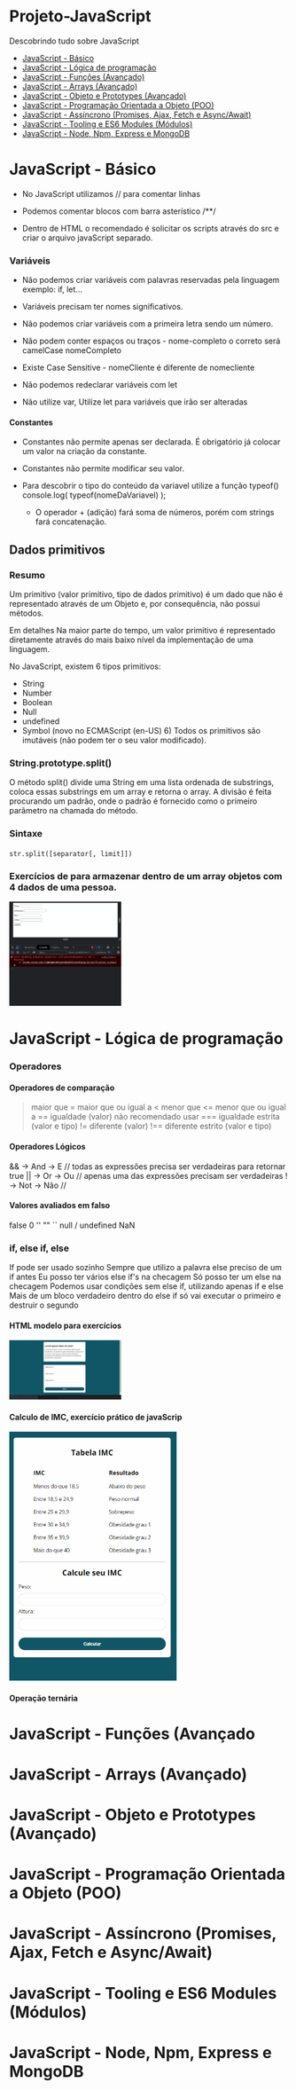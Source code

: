# Projeto-JavaScript
Descobrindo tudo sobre JavaScript

- [JavaScript - Básico](#javascript---básico)
- [JavaScript - Lógica de programação](#javascript---lógica-de-programação)
- [JavaScript - Funções (Avançado)](#javascript---funções-avançado)
- [JavaScript - Arrays (Avançado)](#javascript---arrays-avançado)
- [JavaScript - Objeto e Prototypes (Avançado)](#javascript---objeto-e-prototypes-avançado)
- [JavaScript - Programação Orientada a Objeto (POO)](#javascript---programação-orientada-a-objeto-poo)
- [JavaScript - Assíncrono (Promises, Ajax, Fetch e Async/Await)](#javascript---assíncrono-promises-ajax-fetch-e-asyncawait)
- [JavaScript - Tooling e ES6 Modules (Módulos)](#javascript---tooling-e-es6-modules-módulos)
- [JavaScript - Node, Npm, Express e MongoDB](#javascript---node-npm-express-e-mongodb)


# JavaScript - Básico
* No JavaScript utilizamos // para comentar linhas

* Podemos comentar blocos com barra asterístico /**/

* Dentro de HTML o recomendado é solicitar os scripts através do src e criar o arquivo javaScript separado.

### Variáveis

* Não podemos criar variáveis com palavras reservadas pela linguagem exemplo: if, let...

* Variáveis precisam ter nomes significativos.

* Não podemos criar variáveis com a primeira letra sendo um número.

* Não podem conter espaços ou traços - nome-completo o correto será camelCase nomeCompleto

* Existe Case Sensitive - nomeCliente é diferente de nomecliente

* Não podemos redeclarar variáveis com let

* Não utilize var, Utilize let para variáveis que irão ser alteradas

#### Constantes

* Constantes não permite apenas ser declarada. É obrigatório já colocar um valor na criação da constante.

* Constantes não permite modificar seu valor.

* Para descobrir o tipo do conteúdo da variavel utilize a função typeof()
console.log( typeof(nomeDaVariavel) );
   - O operador + (adição) fará soma de números, porém com strings fará concatenação.

## Dados primitivos

### Resumo
Um primitivo (valor primitivo, tipo de dados primitivo) é um dado que não é representado através de um Objeto e, por consequência, não possui métodos.

Em detalhes
Na maior parte do tempo, um valor primitivo é representado diretamente através do mais baixo nível da implementação de uma linguagem.

No JavaScript, existem 6 tipos primitivos:

* String
* Number
* Boolean
* Null
* undefined
* Symbol (novo no ECMAScript (en-US) 6)
Todos os primitivos são imutáveis (não podem ter o seu valor modificado).

### String.prototype.split()
O método split() divide uma String em uma lista ordenada de substrings, coloca essas substrings em um array e retorna o array. A divisão é feita procurando um padrão, onde o padrão é fornecido como o primeiro parâmetro na chamada do método.

### Sintaxe
`str.split([separator[, limit]])`

### Exercícios de para armazenar dentro de um array objetos com 4 dados de uma pessoa. 
<a target="_blank" rel="noopener noreferrer" href="https://github.com/HeberSilverio/Projeto-JavaScript/blob/main/exercicios/Exe-func-array-objetos/GifHTML.gif">
    <img src="https://github.com/HeberSilverio/Projeto-JavaScript/blob/main/exercicios/Exe-func-array-objetos/GifHTML.gif" alt="Array-Objeto" style="max-width: 40%;">
</a> </br>

# JavaScript - Lógica de programação

### Operadores
#### Operadores de comparação
> maior que
>= maior que ou igual a
< menor que
<= menor que ou igual a
== igualdade (valor) não recomendado usar
=== igualdade estrita (valor e tipo)
!= diferente (valor)
!== diferente estrito (valor e tipo)

#### Operadores Lógicos
&& -> And -> E // todas as expressões precisa ser verdadeiras para retornar true
|| -> Or -> Ou // apenas uma das expressões precisam ser verdadeiras
! -> Not -> Não //
 
#### Valores avaliados em falso
false
0
'' "" ``
null / undefined
NaN

### if, else if, else
If pode ser usado sozinho
Sempre que utilizo a palavra else preciso de um if antes
Eu posso ter vários else if's na checagem
Só posso ter um else na checagem
Podemos usar condições sem else if, utilizando apenas if e else
Mais de um bloco verdadeiro dentro do else if só vai executar o primeiro e destruir o segundo

#### HTML modelo para exercícios
<a target="_blank" rel="noopener noreferrer" href="https://github.com/HeberSilverio/Projeto-JavaScript/blob/main/modelo/assets/img/GifModelo.gif">
    <img src="https://github.com/HeberSilverio/Projeto-JavaScript/blob/main/modelo/assets/img/GifModelo.gif" alt="Array-Objeto" style="max-width: 40%;">
</a> </br>

#### Calculo de IMC, exercício prático de javaScrip
<a target="_blank" rel="noopener noreferrer" href="https://github.com/HeberSilverio/Projeto-JavaScript/blob/main/exercicios/TabelaIMC/assets/img/gifTabelaImc.gif">
    <img src="https://github.com/HeberSilverio/Projeto-JavaScript/blob/main/exercicios/TabelaIMC/assets/img/gifTabelaImc.gif" alt="Array-Objeto" style="max-width: 60%;">
</a> </br>

#### Operação ternária


# JavaScript - Funções (Avançado
# JavaScript - Arrays (Avançado)
# JavaScript - Objeto e Prototypes (Avançado)
# JavaScript - Programação Orientada a Objeto (POO)
# JavaScript - Assíncrono (Promises, Ajax, Fetch e Async/Await)
# JavaScript - Tooling e ES6 Modules (Módulos)
# JavaScript - Node, Npm, Express e MongoDB